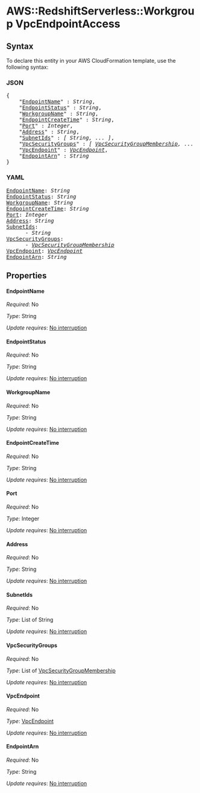 # AWS::RedshiftServerless::Workgroup VpcEndpointAccess

## Syntax

To declare this entity in your AWS CloudFormation template, use the following syntax:

### JSON

<pre>
{
    "<a href="#endpointname" title="EndpointName">EndpointName</a>" : <i>String</i>,
    "<a href="#endpointstatus" title="EndpointStatus">EndpointStatus</a>" : <i>String</i>,
    "<a href="#workgroupname" title="WorkgroupName">WorkgroupName</a>" : <i>String</i>,
    "<a href="#endpointcreatetime" title="EndpointCreateTime">EndpointCreateTime</a>" : <i>String</i>,
    "<a href="#port" title="Port">Port</a>" : <i>Integer</i>,
    "<a href="#address" title="Address">Address</a>" : <i>String</i>,
    "<a href="#subnetids" title="SubnetIds">SubnetIds</a>" : <i>[ String, ... ]</i>,
    "<a href="#vpcsecuritygroups" title="VpcSecurityGroups">VpcSecurityGroups</a>" : <i>[ <a href="vpcsecuritygroupmembership.md">VpcSecurityGroupMembership</a>, ... ]</i>,
    "<a href="#vpcendpoint" title="VpcEndpoint">VpcEndpoint</a>" : <i><a href="vpcendpoint.md">VpcEndpoint</a></i>,
    "<a href="#endpointarn" title="EndpointArn">EndpointArn</a>" : <i>String</i>
}
</pre>

### YAML

<pre>
<a href="#endpointname" title="EndpointName">EndpointName</a>: <i>String</i>
<a href="#endpointstatus" title="EndpointStatus">EndpointStatus</a>: <i>String</i>
<a href="#workgroupname" title="WorkgroupName">WorkgroupName</a>: <i>String</i>
<a href="#endpointcreatetime" title="EndpointCreateTime">EndpointCreateTime</a>: <i>String</i>
<a href="#port" title="Port">Port</a>: <i>Integer</i>
<a href="#address" title="Address">Address</a>: <i>String</i>
<a href="#subnetids" title="SubnetIds">SubnetIds</a>: <i>
      - String</i>
<a href="#vpcsecuritygroups" title="VpcSecurityGroups">VpcSecurityGroups</a>: <i>
      - <a href="vpcsecuritygroupmembership.md">VpcSecurityGroupMembership</a></i>
<a href="#vpcendpoint" title="VpcEndpoint">VpcEndpoint</a>: <i><a href="vpcendpoint.md">VpcEndpoint</a></i>
<a href="#endpointarn" title="EndpointArn">EndpointArn</a>: <i>String</i>
</pre>

## Properties

#### EndpointName

_Required_: No

_Type_: String

_Update requires_: [No interruption](https://docs.aws.amazon.com/AWSCloudFormation/latest/UserGuide/using-cfn-updating-stacks-update-behaviors.html#update-no-interrupt)

#### EndpointStatus

_Required_: No

_Type_: String

_Update requires_: [No interruption](https://docs.aws.amazon.com/AWSCloudFormation/latest/UserGuide/using-cfn-updating-stacks-update-behaviors.html#update-no-interrupt)

#### WorkgroupName

_Required_: No

_Type_: String

_Update requires_: [No interruption](https://docs.aws.amazon.com/AWSCloudFormation/latest/UserGuide/using-cfn-updating-stacks-update-behaviors.html#update-no-interrupt)

#### EndpointCreateTime

_Required_: No

_Type_: String

_Update requires_: [No interruption](https://docs.aws.amazon.com/AWSCloudFormation/latest/UserGuide/using-cfn-updating-stacks-update-behaviors.html#update-no-interrupt)

#### Port

_Required_: No

_Type_: Integer

_Update requires_: [No interruption](https://docs.aws.amazon.com/AWSCloudFormation/latest/UserGuide/using-cfn-updating-stacks-update-behaviors.html#update-no-interrupt)

#### Address

_Required_: No

_Type_: String

_Update requires_: [No interruption](https://docs.aws.amazon.com/AWSCloudFormation/latest/UserGuide/using-cfn-updating-stacks-update-behaviors.html#update-no-interrupt)

#### SubnetIds

_Required_: No

_Type_: List of String

_Update requires_: [No interruption](https://docs.aws.amazon.com/AWSCloudFormation/latest/UserGuide/using-cfn-updating-stacks-update-behaviors.html#update-no-interrupt)

#### VpcSecurityGroups

_Required_: No

_Type_: List of <a href="vpcsecuritygroupmembership.md">VpcSecurityGroupMembership</a>

_Update requires_: [No interruption](https://docs.aws.amazon.com/AWSCloudFormation/latest/UserGuide/using-cfn-updating-stacks-update-behaviors.html#update-no-interrupt)

#### VpcEndpoint

_Required_: No

_Type_: <a href="vpcendpoint.md">VpcEndpoint</a>

_Update requires_: [No interruption](https://docs.aws.amazon.com/AWSCloudFormation/latest/UserGuide/using-cfn-updating-stacks-update-behaviors.html#update-no-interrupt)

#### EndpointArn

_Required_: No

_Type_: String

_Update requires_: [No interruption](https://docs.aws.amazon.com/AWSCloudFormation/latest/UserGuide/using-cfn-updating-stacks-update-behaviors.html#update-no-interrupt)

